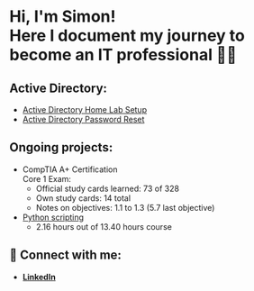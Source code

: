 <h1>Hi, I'm Simon! <br/>
<a>Here I document my journey to become an IT professional 👨‍💻</a></h1>

<h2>Active Directory:</h2>

- [Active Directory Home Lab Setup](https://github.com/rohrersimon/Active-Directory-Home-Lab)
- [Active Directory Password Reset](https://github.com/rohrersimon/Active-Directory-Password-Reset)

<h2>Ongoing projects:</h2>

- CompTIA A+ Certification <br/>
  Core 1 Exam:
    - Official study cards learned: 73 of 328
    - Own study cards: 14 total
    - Notes on objectives: 1.1 to 1.3 (5.7 last objective)
- [Python scripting](https://github.com/rohrersimon/Python3-first-project)
    - 2.16 hours out of 13.40 hours course

<h2> 🤳 Connect with me:</h2>

- <b>[LinkedIn](https://www.linkedin.com/in/rohrersimon/)</b>
